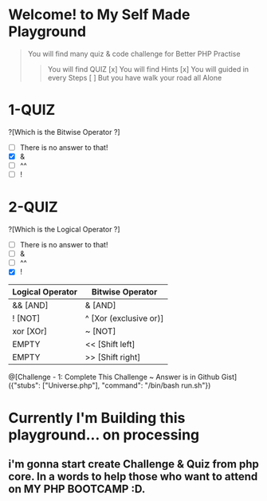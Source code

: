 # Welcome! to My Self Made Playground

> You will find many quiz & code challenge for Better PHP Practise
>> You will find QUIZ
>> [x] You will find Hints
>> [x] You will guided in every Steps
>> [ ] But you have walk your road all Alone



# 1-QUIZ
?[Which is the Bitwise Operator ?]
-[ ] There is no answer to that!
-[x] &
-[ ] ^^
-[ ] !
# 2-QUIZ
?[Which is the Logical Operator ?]
-[ ] There is no answer to that!
-[ ] &
-[ ] ^^
-[x] !

Logical Operator | Bitwise Operator
------------ | -------------
&& [AND] | & [AND]
! [NOT] | ^ [Xor (exclusive or)]
xor [XOr] | ~ [NOT]
 EMPTY | << [Shift left]
 EMPTY | >> [Shift right]

@[Challenge - 1: Complete This Challenge ~ Answer is in Github Gist]({"stubs": ["Universe.php"], "command": "/bin/bash run.sh"})


# Currently I'm Building this playground... on processing 

## i'm gonna start create Challenge & Quiz from php core. In a words to help those who want to attend on MY PHP BOOTCAMP :D.


